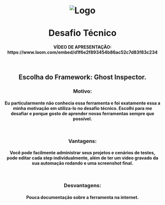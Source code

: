 <h1 align="center">
    <img alt="Logo" src="https://ik.imagekit.io/victorluismf/thumb-desafio_B_Wtb_7LEOr.png?ik-sdk-version=javascript-1.4.3&updatedAt=1646996849254" />
    <br>
</h1>

<h1 align="center">
    Desafio Técnico
</h1>

<h4 align="center">
  <p>VÍDEO DE APRESENTAÇÃO: https://www.loom.com/embed/d1f6e2f893454b86ac52c7d83f83c234</p>
  <br>
</h4>

<h2 align="center">
    Escolha do Framework: Ghost Inspector.
</h2>

<h3 align="center">
    Motivo: 
</h3>

<h4 align="center">
    <p>Eu particularmente não conhecia essa ferramenta e foi exatamente essa a minha motivação em utiliza-lo no desafio técnico. Escolhi para me desafiar e porque gosto de aprender novas ferramentas sempre que possível.</p>
  <br>
</h4>

<h3 align="center">
    Vantagens: 
</h3>

<h4 align="center">
  <p>Você pode facilmente administrar seus projetos e cenários de testes, pode editar cada step individualmente, além de ter um video gravado da sua automação rodando e uma screenshot final.</p>
  <br>
</h4>

<h3 align="center">
    Desvantagens: 
</h3>

<h4 align="center">
  <p>Pouca documentação sobre a ferramenta na internet.</p>
  <br>
</h4>


